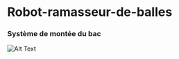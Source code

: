 # Robot-ramasseur-de-balles

### Système de montée du bac
![Alt Text](https://i.imgur.com/4njHMz9.gif)
